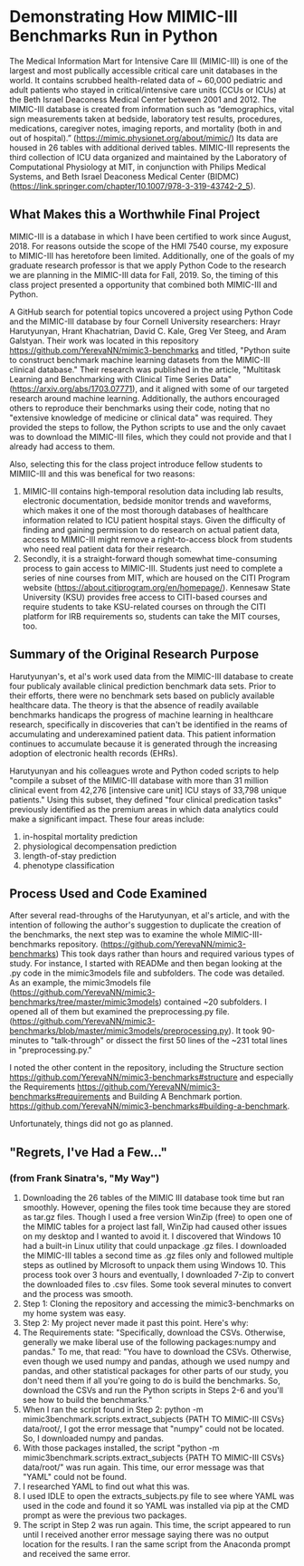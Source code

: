 # Demonstrating How MIMIC-III Benchmarks Run in Python
The Medical Information Mart for Intensive Care III (MIMIC-III) is one of the largest and most publically accessible critical care unit databases in the world. It contains scrubbed health-related data of ~ 60,000 pediatric and adult patients who stayed in critical/intensive care units (CCUs or ICUs) at the Beth Israel Deaconess Medical Center between 2001 and 2012. The MIMIC-III database is created from information such as “demographics, vital sign measurements taken at bedside, laboratory test results, procedures, medications, caregiver notes, imaging reports, and mortality (both in and out of hospital).” (https://mimic.physionet.org/about/mimic/) Its data are housed in 26 tables with additional derived tables.  MIMIC-III represents the third collection of ICU data organized and maintained by the Laboratory of Computational Physiology at MIT, in conjunction with Philips Medical Systems, and Beth Israel Deaconess Medical Center (BIDMC) (https://link.springer.com/chapter/10.1007/978-3-319-43742-2_5).  

## What Makes this a Worthwhile Final Project
MIMIC-III is a database in which I have been certified to work since August, 2018. For reasons outside the scope of the HMI 7540 course, my exposure to MIMIC-III has heretofore been limited. Additionally, one of the goals of my graduate research professor is that we apply Python Code to the research we are planning in the MIMIC-III data for Fall, 2019. So, the timing of this class project presented  a opportunity that combined both MIMIC-III and Python.

A GitHub search for potential topics uncovered a project using Python Code and the MIMIC-III database by four Cornell University researchers: Hrayr Harutyunyan, Hrant Khachatrian, David C. Kale, Greg Ver Steeg, and Aram Galstyan. Their work was located in this repository https://github.com/YerevaNN/mimic3-benchmarks and titled,  "Python suite to construct benchmark machine learning datasets from the MIMIC-III clinical database." Their research was published in the article, "Multitask Learning and Benchmarking with Clinical Time Series Data" (https://arxiv.org/abs/1703.07771), and it aligned with some of our targeted research around machine learning. Additionally, the authors encouraged others to reproduce their benchmarks using their code, noting that no "extensive knowledge of medicine or clinical data" was required. They provided the steps to follow, the Python scripts to use and the only cavaet was to download the MIMIC-III files, which they could not provide and that I already had access to them. 

Also, selecting this for the class project introduce fellow students to MIMIIC-III and this was benefical for two reasons:
 1. MIMIC-III contains high-temporal resolution data including lab results, electronic documentation, bedside monitor trends and waveforms, which makes it one of the most thorough databases of healthcare information related to ICU patient hospital stays. Given the difficulty of finding and gaining permission to do research on actual patient data, access to MIMIC-III might remove a right-to-access block from students who need real patient data for their research.  
 1. Secondly, it is a straight-forward though somewhat time-consuming process to gain access to MIMIC-III. Students just need to complete a series of nine courses from MIT, which are housed on the CITI Program website (https://about.citiprogram.org/en/homepage/). Kennesaw State University (KSU) provides free access to CITI-based courses and require students to take KSU-related courses on through the CITI platform for IRB requirements so, students can take the MIT courses, too.

## Summary of the Original Research Purpose
Harutyunyan's, et al's work used data from the MIMIC-III database to create four publicaly available clinical prediction benchmark data sets. Prior to their efforts, there were no benchmark sets based on publicly available healthcare data. The theory is that the absence of readily available benchmarks handicaps the progress of machine learning in healthcare research, specifically in discoveries that can't be identified in the reams of accumulating and underexamined patient data. This patient information continues to accumulate because it is generated through the increasing adoption of electronic health records (EHRs). 

Harutyunyan and his colleagues wrote and Python coded scripts to help "compile a subset of the MIMIC-III database with more than 31 million clinical event from 42,276 [intensive care unit] ICU stays of 33,798 unique patients." Using this subset, they defined "four clinical predication tasks"  previously identified as the premium areas in which data analytics could make a significant impact. These four areas include:
 1. in-hospital mortality prediction
 1. physiological decompensation prediction
 1. length-of-stay prediction
 1. phenotype classification
 
## Process Used and Code Examined 
After several read-throughs of the Harutyunyan, et al's article, and with the intention of following the author's suggestion to duplicate the creation of the benchmarks, the next step was to examine the whole MIMIC-III-benchmarks repository.  (https://github.com/YerevaNN/mimic3-benchmarks) This took days rather than hours and required various types of study. For instance, I started with READMe and then began looking at the .py code in the mimic3models file and subfolders. The code was detailed.  As an example, the mimic3models file (https://github.com/YerevaNN/mimic3-benchmarks/tree/master/mimic3models) contained ~20 subfolders. I opened all of them but examined the preprocessing.py file. (https://github.com/YerevaNN/mimic3-benchmarks/blob/master/mimic3models/preprocessing.py).  It took 90-minutes to "talk-through" or dissect the first 50 lines of the ~231 total lines in "preprocessing.py."   
 
I noted the other content in the repository, including the Structure section https://github.com/YerevaNN/mimic3-benchmarks#structure and especially the Requirements https://github.com/YerevaNN/mimic3-benchmarks#requirements and Building A Benchmark portion.  https://github.com/YerevaNN/mimic3-benchmarks#building-a-benchmark.

Unfortunately, things did not go as planned.

## "Regrets, I've Had a Few..." 
### (from Frank Sinatra's, "My Way")
1. Downloading the 26 tables of the MIMIC III database took time but ran smoothly. However, opening the files took time because they are stored as tar.gz files. Though I used a free version WinZip (free) to open one of the MIMIC tables for a project last fall, WinZip had caused other issues on my desktop and I wanted to avoid it. I discovered that Windows 10 had a built-in Linux utility that could unpackage .gz files. I downloaded the MIMIC-III tables a second time as .gz files only and followed multiple steps as outlined by MIcrosoft to unpack them using Windows 10. This process took over 3 hours and eventually, I downloaded 7-Zip to convert the downloaded files to .csv files. Some took several minutes to convert and the process was smooth.
1. Step 1: Cloning the repository and accessing the mimic3-benchmarks on my home system was easy.
1. Step 2: My project never made it past this point. Here's why:
  1. The Requirements state: "Specifically, download the CSVs. Otherwise, generally we make liberal use of the following packages:numpy and pandas." To me, that read: "You have to download the CSVs. Otherwise, even though we used numpy and pandas, athough we used numpy and pandas, and other statistical packages for other parts of our study, you don't need them if all you're going to do is build the benchmarks. So, download the CSVs and run the Python scripts in Steps 2-6 and you'll see how to build the benchmarks."
 1. When I ran the script found in Step 2: python -m mimic3benchmark.scripts.extract_subjects {PATH TO MIMIC-III CSVs} data/root/, I got the error message that "numpy" could not be located. So, I downloaded numpy and pandas.
 1. With those packages installed, the script "python -m mimic3benchmark.scripts.extract_subjects {PATH TO MIMIC-III CSVs} data/root/" was run again. This time, our error message was that "YAML" could not be found.
 1. I researched YAML to find out what this was.
 1. I used IDLE to open the extracts_subjects.py file to see where YAML was used in the code and found it so YAML was installed via pip at the CMD prompt as were the previous two packages.
 1. The script in Step 2 was run again. This time, the script appeared to run until I received another error message saying there was no output location for the results. I ran the same script from the Anaconda prompt and received the same error. 





 



